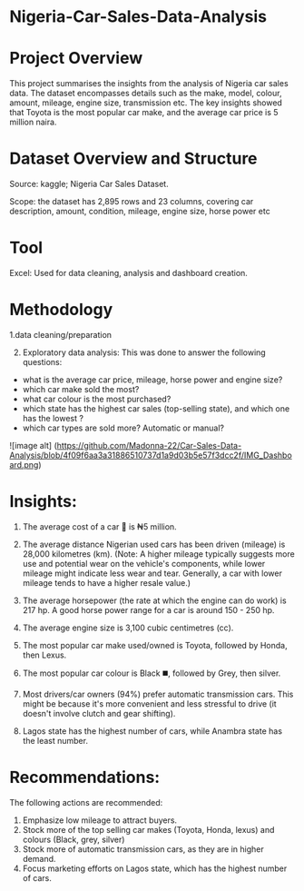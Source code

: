 # Nigeria-Car-Sales-Data-Analysis

# Project Overview
This project summarises the insights from the analysis of Nigeria car sales data. The dataset encompasses details such as the make, model, colour, amount, mileage, engine size, transmission etc. The key insights showed that Toyota is the most popular car make, and the average car price is 5 million naira.

# Dataset Overview and Structure 
Source: kaggle;  Nigeria Car Sales Dataset.

Scope: the dataset has 2,895 rows and 23 columns, covering car description, amount, condition, mileage, engine size, horse power etc

# Tool
Excel: Used for data cleaning, analysis and dashboard creation.

# Methodology 
1.data cleaning/preparation 

2. Exploratory data analysis: This was done to answer the following questions:
- what is the average car price, mileage, horse power and engine size?
- which car make sold the most?
- what car colour is the most purchased?
- which state has the highest car sales (top-selling state), and which one has the lowest ?
- which car types are sold more?  Automatic or manual?

![image alt] (https://github.com/Madonna-22/Car-Sales-Data-Analysis/blob/4f09f6aa3a31886510737d1a9d03b5e57f3dcc2f/IMG_Dashboard.png)
  
# Insights:
1. The average cost of a car 🚗  is ₦5 million.
2. The average distance Nigerian used cars has been driven (mileage) is 28,000 kilometres (km).
(Note: A higher mileage typically suggests more use and potential wear on the vehicle's components, while lower mileage might indicate less wear and tear. Generally, a car with lower mileage tends to have a higher resale value.)
3. The average horsepower (the rate at which the engine can do work) is 217 hp.
A good horse power range for a car is around 150 - 250 hp.

4. The average engine size is 3,100 cubic centimetres (cc).
5. The most popular car make used/owned is Toyota, followed by Honda, then Lexus. 
6. The most popular car colour is Black ◼️, followed by Grey, then silver.
7. Most drivers/car owners (94%) prefer automatic transmission cars. 
This might be because it's more convenient and less stressful to drive (it doesn't involve clutch and gear shifting).
8. Lagos state has the highest number of cars, while Anambra state has the least number.

# Recommendations:
The following actions are recommended:

1. Emphasize low mileage to attract buyers.
2. Stock more of the top selling car makes (Toyota, Honda, lexus) and colours (Black, grey, silver)
3. Stock more of automatic transmission cars, as they are in higher demand.
4. Focus marketing efforts on Lagos state, which has the highest number of cars.
